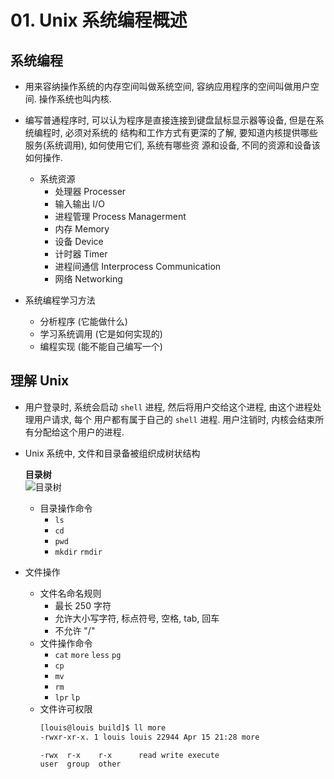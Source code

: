 # 01. Unix 系统编程概述

## 系统编程

* 用来容纳操作系统的内存空间叫做系统空间, 容纳应用程序的空间叫做用户空间. 操作系统也叫内核.

* 编写普通程序时, 可以认为程序是直接连接到键盘鼠标显示器等设备, 但是在系统编程时, 必须对系统的
    结构和工作方式有更深的了解, 要知道内核提供哪些服务(系统调用), 如何使用它们, 系统有哪些资
    源和设备, 不同的资源和设备该如何操作.

    - 系统资源
        - 处理器 Processer
        - 输入输出 I/O
        - 进程管理 Process Managerment
        - 内存 Memory
        - 设备 Device
        - 计时器 Timer
        - 进程间通信 Interprocess Communication
        - 网络 Networking

* 系统编程学习方法
    - 分析程序 (它能做什么)
    - 学习系统调用 (它是如何实现的)
    - 编程实现 (能不能自己编写一个)

## 理解 Unix

* 用户登录时, 系统会启动 `shell` 进程, 然后将用户交给这个进程, 由这个进程处理用户请求, 每个
    用户都有属于自己的 `shell` 进程. 用户注销时, 内核会结束所有分配给这个用户的进程.

* Unix 系统中, 文件和目录备被组织成树状结构

    **目录树**<br>
    <img :src="$withBase('/image/os/uulp/01/dir_tree_001.png')" alt="目录树">

    - 目录操作命令
        - `ls`
        - `cd`
        - `pwd`
        - `mkdir` `rmdir`

* 文件操作
    - 文件名命名规则
        - 最长 250 字符
        - 允许大小写字符, 标点符号, 空格, tab, 回车
        - 不允许 "/"
    - 文件操作命令
      - `cat` `more` `less` `pg`
      - `cp`
      - `mv`
      - `rm`
      - `lpr` `lp`
    - 文件许可权限
        ```bash
        [louis@louis build]$ ll more
        -rwxr-xr-x. 1 louis louis 22944 Apr 15 21:28 more

        -rwx  r-x    r-x      read write execute
        user  group  other
        ```

